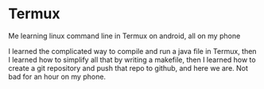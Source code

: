 # Termux
Me learning linux command line in Termux on android, all on my phone

I learned the complicated way to compile and run a java file in Termux, then I learned how to simplify all that by writing a makefile, then I learned how to create a git repository and push that repo to github, and here we are. Not bad for an hour on my phone.
